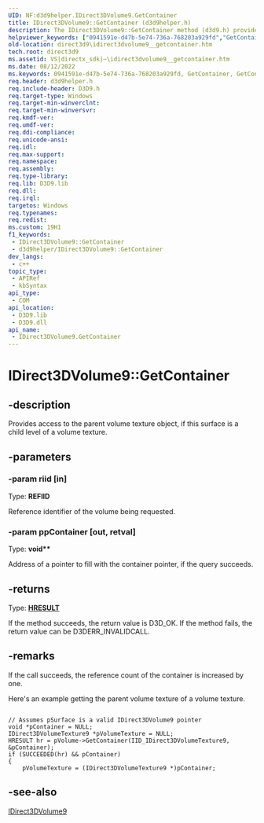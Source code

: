 ```yaml
---
UID: NF:d3d9helper.IDirect3DVolume9.GetContainer
title: IDirect3DVolume9::GetContainer (d3d9helper.h)
description: The IDirect3DVolume9::GetContainer method (d3d9.h) provides access to the parent volume texture object, if the surface is a child level of a volume texture.
helpviewer_keywords: ["0941591e-d47b-5e74-736a-768203a929fd","GetContainer","GetContainer method [Direct3D 9]","GetContainer method [Direct3D 9]","IDirect3DVolume9 interface","IDirect3DVolume9 interface [Direct3D 9]","GetContainer method","IDirect3DVolume9.GetContainer","IDirect3DVolume9::GetContainer","d3d9helper/IDirect3DVolume9::GetContainer","direct3d9.idirect3dvolume9__getcontainer"]
old-location: direct3d9\idirect3dvolume9__getcontainer.htm
tech.root: direct3d9
ms.assetid: VS|directx_sdk|~\idirect3dvolume9__getcontainer.htm
ms.date: 08/12/2022
ms.keywords: 0941591e-d47b-5e74-736a-768203a929fd, GetContainer, GetContainer method [Direct3D 9], GetContainer method [Direct3D 9],IDirect3DVolume9 interface, IDirect3DVolume9 interface [Direct3D 9],GetContainer method, IDirect3DVolume9.GetContainer, IDirect3DVolume9::GetContainer, d3d9helper/IDirect3DVolume9::GetContainer, direct3d9.idirect3dvolume9__getcontainer
req.header: d3d9helper.h
req.include-header: D3D9.h
req.target-type: Windows
req.target-min-winverclnt: 
req.target-min-winversvr: 
req.kmdf-ver: 
req.umdf-ver: 
req.ddi-compliance: 
req.unicode-ansi: 
req.idl: 
req.max-support: 
req.namespace: 
req.assembly: 
req.type-library: 
req.lib: D3D9.lib
req.dll: 
req.irql: 
targetos: Windows
req.typenames: 
req.redist: 
ms.custom: 19H1
f1_keywords:
 - IDirect3DVolume9::GetContainer
 - d3d9helper/IDirect3DVolume9::GetContainer
dev_langs:
 - c++
topic_type:
 - APIRef
 - kbSyntax
api_type:
 - COM
api_location:
 - D3D9.lib
 - D3D9.dll
api_name:
 - IDirect3DVolume9.GetContainer
---
```


# IDirect3DVolume9::GetContainer


## -description

Provides access to the parent volume texture object, if this surface is a child level of a volume texture.

## -parameters

### -param riid [in]

Type: <b>REFIID</b>

Reference identifier of the volume being requested.

### -param ppContainer [out, retval]

Type: <b>void**</b>

Address of a pointer to fill with the container pointer, if the query succeeds.

## -returns

Type: <b><a href="/windows/win32/com/structure-of-com-error-codes">HRESULT</a></b>

If the method succeeds, the return value is D3D_OK. If the method fails, the return value can be D3DERR_INVALIDCALL.

## -remarks

If the call succeeds, the reference count of the container is increased by one.

Here's an example getting the parent volume texture of a volume texture.


```

// Assumes pSurface is a valid IDirect3DVolume9 pointer
void *pContainer = NULL;
IDirect3DVolumeTexture9 *pVolumeTexture = NULL;
HRESULT hr = pVolume->GetContainer(IID_IDirect3DVolumeTexture9, &pContainer);
if (SUCCEEDED(hr) && pContainer)
{
    pVolumeTexture = (IDirect3DVolumeTexture9 *)pContainer;

```

## -see-also

<a href="/windows/desktop/api/d3d9helper/nn-d3d9helper-idirect3dvolume9">IDirect3DVolume9</a>
